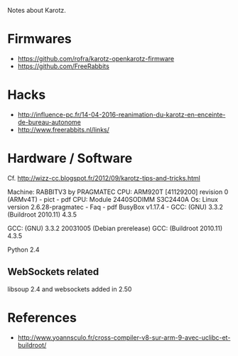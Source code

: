 Notes about Karotz.

# Firmwares

* https://github.com/rofra/karotz-openkarotz-firmware
* https://github.com/FreeRabbits

# Hacks

* http://influence-pc.fr/14-04-2016-reanimation-du-karotz-en-enceinte-de-bureau-autonome
* http://www.freerabbits.nl/links/

# Hardware / Software

Cf. http://wizz-cc.blogspot.fr/2012/09/karotz-tips-and-tricks.html

Machine: RABBITV3 by PRAGMATEC
CPU: ARM920T [41129200] revision 0 (ARMv4T) - pict - pdf
CPU: Module 2440SODIMM S3C2440A
Os: Linux version 2.6.28-pragmatec - Faq - pdf
BusyBox v1.17.4 - GCC: (GNU) 3.3.2 (Buildroot 2010.11) 4.3.5

GCC: (GNU) 3.3.2 20031005 (Debian prerelease)
GCC: (Buildroot 2010.11) 4.3.5

Python 2.4

## WebSockets related

libsoup 2.4 and websockets added in 2.50

# References

* http://www.yoannsculo.fr/cross-compiler-v8-sur-arm-9-avec-uclibc-et-buildroot/


